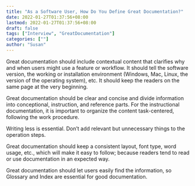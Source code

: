 ```yaml
---
title: "As a Software User, How Do You Define Great Documentation?"
date: 2022-01-27T01:37:56+08:00
lastmod: 2022-01-27T01:37:56+08:00
draft: false
tags: ["Interview", "GreatDocumentation"]
categories: [""]
author: "Susan"
---
```


Great documentation should include contextual content that clarifies why and when users might use a feature or workflow. It should tell the software version, the working or installation environment (Windows, Mac, Linux, the version of the operating system), etc. It should keep the readers on the same page at the very beginning.

Great documentation should be clear and concise and divide information into conceptional, instruction, and reference parts. For the instructional documentation, it is important to organize the content task-centered, following the work procedure.

Writing less is essential. Don’t add relevant but unnecessary things to the operation steps.

Great documentation should keep a consistent layout, font type, word usage, etc., which will make it easy to follow; because readers tend to read or use documentation in an expected way.

Great documentation should let users easily find the information, so Glossary and Index are essential for good documentation.

